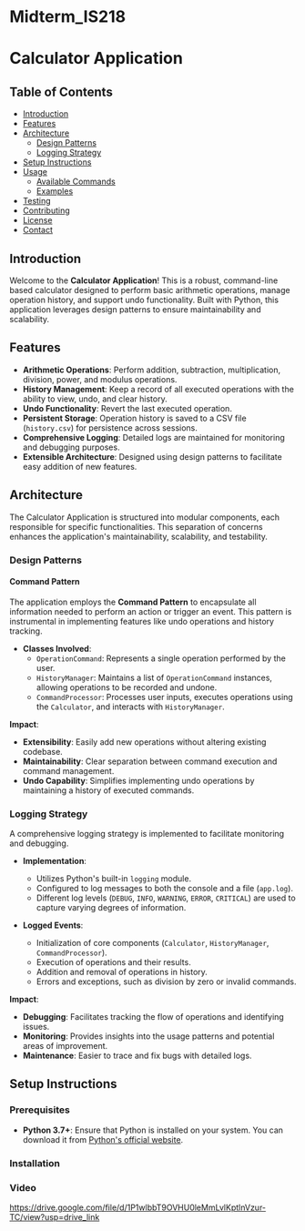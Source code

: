# Midterm_IS218
# Calculator Application

## Table of Contents

- [Introduction](#introduction)
- [Features](#features)
- [Architecture](#architecture)
  - [Design Patterns](#design-patterns)
  - [Logging Strategy](#logging-strategy)
- [Setup Instructions](#setup-instructions)
- [Usage](#usage)
  - [Available Commands](#available-commands)
  - [Examples](#examples)
- [Testing](#testing)
- [Contributing](#contributing)
- [License](#license)
- [Contact](#contact)

## Introduction

Welcome to the **Calculator Application**! This is a robust, command-line based calculator designed to perform basic arithmetic operations, manage operation history, and support undo functionality. Built with Python, this application leverages design patterns to ensure maintainability and scalability.

## Features

- **Arithmetic Operations**: Perform addition, subtraction, multiplication, division, power, and modulus operations.
- **History Management**: Keep a record of all executed operations with the ability to view, undo, and clear history.
- **Undo Functionality**: Revert the last executed operation.
- **Persistent Storage**: Operation history is saved to a CSV file (`history.csv`) for persistence across sessions.
- **Comprehensive Logging**: Detailed logs are maintained for monitoring and debugging purposes.
- **Extensible Architecture**: Designed using design patterns to facilitate easy addition of new features.

## Architecture

The Calculator Application is structured into modular components, each responsible for specific functionalities. This separation of concerns enhances the application's maintainability, scalability, and testability.

### Design Patterns

#### Command Pattern

The application employs the **Command Pattern** to encapsulate all information needed to perform an action or trigger an event. This pattern is instrumental in implementing features like undo operations and history tracking.

- **Classes Involved**:
  - `OperationCommand`: Represents a single operation performed by the user.
  - `HistoryManager`: Maintains a list of `OperationCommand` instances, allowing operations to be recorded and undone.
  - `CommandProcessor`: Processes user inputs, executes operations using the `Calculator`, and interacts with `HistoryManager`.

**Impact**:
- **Extensibility**: Easily add new operations without altering existing codebase.
- **Maintainability**: Clear separation between command execution and command management.
- **Undo Capability**: Simplifies implementing undo operations by maintaining a history of executed commands.

### Logging Strategy

A comprehensive logging strategy is implemented to facilitate monitoring and debugging.

- **Implementation**:
  - Utilizes Python's built-in `logging` module.
  - Configured to log messages to both the console and a file (`app.log`).
  - Different log levels (`DEBUG`, `INFO`, `WARNING`, `ERROR`, `CRITICAL`) are used to capture varying degrees of information.

- **Logged Events**:
  - Initialization of core components (`Calculator`, `HistoryManager`, `CommandProcessor`).
  - Execution of operations and their results.
  - Addition and removal of operations in history.
  - Errors and exceptions, such as division by zero or invalid commands.

**Impact**:
- **Debugging**: Facilitates tracking the flow of operations and identifying issues.
- **Monitoring**: Provides insights into the usage patterns and potential areas of improvement.
- **Maintenance**: Easier to trace and fix bugs with detailed logs.

## Setup Instructions

### Prerequisites

- **Python 3.7+**: Ensure that Python is installed on your system. You can download it from [Python's official website](https://www.python.org/downloads/).

### Installation

### Video 

https://drive.google.com/file/d/1P1wlbbT9OVHU0leMmLvlKptlnVzur-TC/view?usp=drive_link
